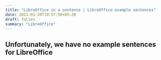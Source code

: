 ```yaml
---
title: "LibreOffice in a sentence | LibreOffice example sentences"
date: 2021-01-20T19:57:50+05:30
draft: falses
summary: "LibreOffice"
---
```

## Unfortunately, we have no example sentences for LibreOffice                 
